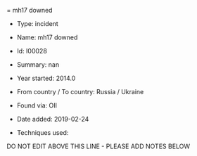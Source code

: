 = mh17 downed

* Type: incident

* Name: mh17 downed

* Id: I00028

* Summary: nan

* Year started: 2014.0

* From country / To country: Russia / Ukraine

* Found via: OII

* Date added: 2019-02-24

* Techniques used: 


DO NOT EDIT ABOVE THIS LINE - PLEASE ADD NOTES BELOW
